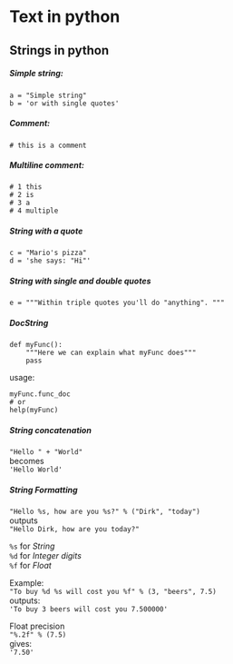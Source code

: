 # Text in python

## Strings in python

##### Simple string:

`a = "Simple string"`  
`b = 'or with single quotes'`

##### Comment:

`# this is a comment`

##### Multiline comment:

```
# 1 this
# 2 is
# 3 a
# 4 multiple
```

##### String with a quote

`c = "Mario's pizza"`  
`d = 'she says: "Hi"'`  

##### String with single and double quotes

`e = """Within triple quotes you'll do "anything". """`

##### DocString

```
def myFunc():
	"""Here we can explain what myFunc does"""
	pass
```
usage:

```
myFunc.func_doc
# or
help(myFunc)
```

##### String concatenation

`"Hello " + "World"`  
becomes  
`'Hello World'`

##### String Formatting

`"Hello %s, how are you %s?" % ("Dirk", "today")`  
outputs  
`"Hello Dirk, how are you today?"`

`%s` for *String*  
`%d` for *Integer digits*  
`%f` for *Float*

Example:  
`"To buy %d %s will cost you %f" % (3, "beers", 7.5)`  
outputs:  
`'To buy 3 beers will cost you 7.500000'`

Float precision  
`"%.2f" % (7.5)`  
gives:  
`'7.50'`
